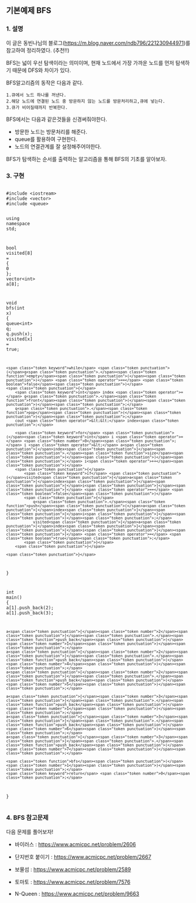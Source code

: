 <!DOCTYPE html>
<html>

<head>
  <meta charset="utf-8">
  <meta name="viewport" content="width=device-width, initial-scale=1.0">
  <title>Welcome file</title>
  <link rel="stylesheet" href="https://stackedit.io/style.css" />
</head>

<body class="stackedit">
  <div class="stackedit__html"><h2 id="기본예제-bfs">기본예제 BFS</h2>
<h3 id="설명">1. 설명</h3>
<p>이 글은 동빈나님의 블로그(<a href="https://m.blog.naver.com/ndb796/221230944971">https://m.blog.naver.com/ndb796/221230944971</a>)를 참고하여 정리하였다. (추천!!)</p>
<p>BFS는 넓이 우선 탐색이라는 의미이며, 현재 노드에서 가장 가까운 노드를 먼저 탐색하기 때문에 DFS와 차이가 있다.</p>
<p>BFS알고리즘의 동작은 다음과 같다.</p>
<pre><code>1.큐에서 노드 하나를 꺼낸다.
2.해당 노드에 연결된 노드 중 방문하지 않는 노드를 방문처리하고,큐에 넣는다.
3.큐가 비어질때까지 반복한다.
</code></pre>
<p>BFS에서는 다음과 같은것들을 신경써줘야한다.</p>
<ul>
<li>방문한 노드는 방문처리를 해준다.</li>
<li>queue를 활용하여 구현한다.</li>
<li>노드의 연결관계를 잘 설정해주어야한다.</li>
</ul>
<p>BFS가 탐색하는 순서를 출력하는 알고리즘을 통해 BFS의 기초를 알아보자.</p>
<h3 id="구현">3. 구현</h3>
<pre class=" language-cpp"><code class="prism  language-cpp">
<span class="token macro property">#<span class="token directive keyword">include</span> <span class="token string">&lt;iostream&gt;</span></span>
<span class="token macro property">#<span class="token directive keyword">include</span> <span class="token string">&lt;vector&gt;</span></span>
<span class="token macro property">#<span class="token directive keyword">include</span> <span class="token string">&lt;queue&gt;</span></span>

<span class="token keyword">using</span> <span class="token keyword">namespace</span> std<span class="token punctuation">;</span>


<span class="token keyword">bool</span> visited<span class="token punctuation">[</span><span class="token number">8</span><span class="token punctuation">]</span> <span class="token operator">=</span> <span class="token punctuation">{</span> <span class="token number">0</span> <span class="token punctuation">}</span><span class="token punctuation">;</span>
vector<span class="token operator">&lt;</span><span class="token keyword">int</span><span class="token operator">&gt;</span> a<span class="token punctuation">[</span><span class="token number">8</span><span class="token punctuation">]</span><span class="token punctuation">;</span>

<span class="token keyword">void</span> <span class="token function">bfs</span><span class="token punctuation">(</span><span class="token keyword">int</span> x<span class="token punctuation">)</span>
<span class="token punctuation">{</span>
	queue<span class="token operator">&lt;</span><span class="token keyword">int</span><span class="token operator">&gt;</span> q<span class="token punctuation">;</span>
	q<span class="token punctuation">.</span><span class="token function">push</span><span class="token punctuation">(</span>x<span class="token punctuation">)</span><span class="token punctuation">;</span>
	visited<span class="token punctuation">[</span>x<span class="token punctuation">]</span> <span class="token operator">=</span> <span class="token boolean">true</span><span class="token punctuation">;</span>
	
	<span class="token keyword">while</span> <span class="token punctuation">(</span>q<span class="token punctuation">.</span><span class="token function">empty</span><span class="token punctuation">(</span><span class="token punctuation">)</span> <span class="token operator">==</span> <span class="token boolean">false</span><span class="token punctuation">)</span>
	<span class="token punctuation">{</span>
		<span class="token keyword">int</span> index <span class="token operator">=</span> q<span class="token punctuation">.</span><span class="token function">front</span><span class="token punctuation">(</span><span class="token punctuation">)</span><span class="token punctuation">;</span>
		q<span class="token punctuation">.</span><span class="token function">pop</span><span class="token punctuation">(</span><span class="token punctuation">)</span><span class="token punctuation">;</span>
		cout <span class="token operator">&lt;&lt;</span> index<span class="token punctuation">;</span>

		<span class="token keyword">for</span> <span class="token punctuation">(</span><span class="token keyword">int</span> i <span class="token operator">=</span> <span class="token number">0</span><span class="token punctuation">;</span> i <span class="token operator">&lt;</span> a<span class="token punctuation">[</span>index<span class="token punctuation">]</span><span class="token punctuation">.</span><span class="token function">size</span><span class="token punctuation">(</span><span class="token punctuation">)</span><span class="token punctuation">;</span> i<span class="token operator">++</span><span class="token punctuation">)</span>
		<span class="token punctuation">{</span>
			<span class="token keyword">if</span> <span class="token punctuation">(</span>visited<span class="token punctuation">[</span>a<span class="token punctuation">[</span>index<span class="token punctuation">]</span><span class="token punctuation">[</span>i<span class="token punctuation">]</span><span class="token punctuation">]</span> <span class="token operator">==</span> <span class="token boolean">false</span><span class="token punctuation">)</span>
			<span class="token punctuation">{</span>
				q<span class="token punctuation">.</span><span class="token function">push</span><span class="token punctuation">(</span>a<span class="token punctuation">[</span>index<span class="token punctuation">]</span><span class="token punctuation">[</span>i<span class="token punctuation">]</span><span class="token punctuation">)</span><span class="token punctuation">;</span>
				visited<span class="token punctuation">[</span>a<span class="token punctuation">[</span>index<span class="token punctuation">]</span><span class="token punctuation">[</span>i<span class="token punctuation">]</span><span class="token punctuation">]</span> <span class="token operator">=</span> <span class="token boolean">true</span><span class="token punctuation">;</span>
			<span class="token punctuation">}</span>
		<span class="token punctuation">}</span>

	<span class="token punctuation">}</span>
<span class="token punctuation">}</span>

<span class="token keyword">int</span> <span class="token function">main</span><span class="token punctuation">(</span><span class="token punctuation">)</span>
<span class="token punctuation">{</span>
	a<span class="token punctuation">[</span><span class="token number">1</span><span class="token punctuation">]</span><span class="token punctuation">.</span><span class="token function">push_back</span><span class="token punctuation">(</span><span class="token number">2</span><span class="token punctuation">)</span><span class="token punctuation">;</span>
	a<span class="token punctuation">[</span><span class="token number">1</span><span class="token punctuation">]</span><span class="token punctuation">.</span><span class="token function">push_back</span><span class="token punctuation">(</span><span class="token number">3</span><span class="token punctuation">)</span><span class="token punctuation">;</span>

	a<span class="token punctuation">[</span><span class="token number">2</span><span class="token punctuation">]</span><span class="token punctuation">.</span><span class="token function">push_back</span><span class="token punctuation">(</span><span class="token number">1</span><span class="token punctuation">)</span><span class="token punctuation">;</span>
	a<span class="token punctuation">[</span><span class="token number">2</span><span class="token punctuation">]</span><span class="token punctuation">.</span><span class="token function">push_back</span><span class="token punctuation">(</span><span class="token number">4</span><span class="token punctuation">)</span><span class="token punctuation">;</span>
	a<span class="token punctuation">[</span><span class="token number">2</span><span class="token punctuation">]</span><span class="token punctuation">.</span><span class="token function">push_back</span><span class="token punctuation">(</span><span class="token number">5</span><span class="token punctuation">)</span><span class="token punctuation">;</span>

	a<span class="token punctuation">[</span><span class="token number">3</span><span class="token punctuation">]</span><span class="token punctuation">.</span><span class="token function">push_back</span><span class="token punctuation">(</span><span class="token number">1</span><span class="token punctuation">)</span><span class="token punctuation">;</span>
	a<span class="token punctuation">[</span><span class="token number">3</span><span class="token punctuation">]</span><span class="token punctuation">.</span><span class="token function">push_back</span><span class="token punctuation">(</span><span class="token number">6</span><span class="token punctuation">)</span><span class="token punctuation">;</span>
	a<span class="token punctuation">[</span><span class="token number">3</span><span class="token punctuation">]</span><span class="token punctuation">.</span><span class="token function">push_back</span><span class="token punctuation">(</span><span class="token number">7</span><span class="token punctuation">)</span><span class="token punctuation">;</span>

	<span class="token function">bfs</span><span class="token punctuation">(</span><span class="token number">1</span><span class="token punctuation">)</span><span class="token punctuation">;</span>
	<span class="token keyword">return</span> <span class="token number">0</span><span class="token punctuation">;</span>
<span class="token punctuation">}</span>
</code></pre>
<h3 id="bfs-참고문제">4. BFS 참고문제</h3>
<p>다음 문제를 풀어보자!</p>
<ul>
<li>
<p>바이러스 : <a href="https://www.acmicpc.net/problem/2606">https://www.acmicpc.net/problem/2606</a></p>
</li>
<li>
<p>단지번호 붙이기 : <a href="https://www.acmicpc.net/problem/2667">https://www.acmicpc.net/problem/2667</a></p>
</li>
<li>
<p>보물섬 : <a href="https://www.acmicpc.net/problem/2589">https://www.acmicpc.net/problem/2589</a></p>
</li>
<li>
<p>토마토 : <a href="https://www.acmicpc.net/problem/7576">https://www.acmicpc.net/problem/7576</a></p>
</li>
<li>
<p>N-Queen : <a href="https://www.acmicpc.net/problem/9663">https://www.acmicpc.net/problem/9663</a></p>
</li>
</ul>
</div>
</body>

</html>
